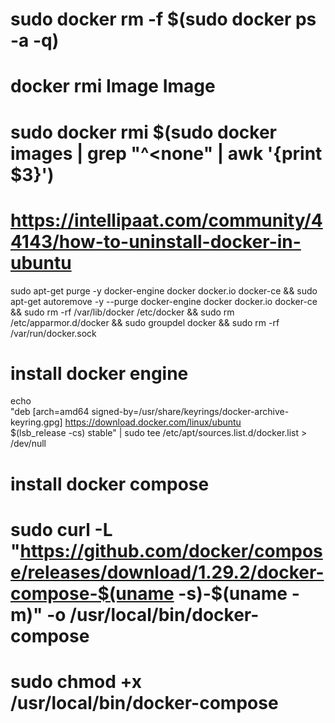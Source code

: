 # sudo docker rm -f $(sudo docker ps -a -q)

# docker rmi Image Image

# sudo docker rmi $(sudo docker images | grep "^<none" | awk '{print $3}')

# https://intellipaat.com/community/44143/how-to-uninstall-docker-in-ubuntu

sudo apt-get purge -y docker-engine docker docker.io docker-ce &&
sudo apt-get autoremove -y --purge docker-engine docker docker.io docker-ce &&
sudo rm -rf /var/lib/docker /etc/docker &&
sudo rm /etc/apparmor.d/docker &&
sudo groupdel docker &&
sudo rm -rf /var/run/docker.sock

# install docker engine

echo \
 "deb [arch=amd64 signed-by=/usr/share/keyrings/docker-archive-keyring.gpg] https://download.docker.com/linux/ubuntu \
 $(lsb_release -cs) stable" | sudo tee /etc/apt/sources.list.d/docker.list > /dev/null

# install docker compose

# sudo curl -L "https://github.com/docker/compose/releases/download/1.29.2/docker-compose-$(uname -s)-$(uname -m)" -o /usr/local/bin/docker-compose

# sudo chmod +x /usr/local/bin/docker-compose
